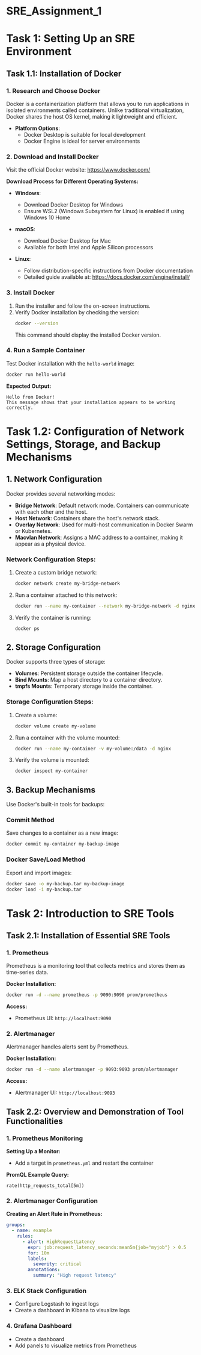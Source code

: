 # SRE_Assignment_1

# Task 1: Setting Up an SRE Environment

## Task 1.1: Installation of Docker

### 1. Research and Choose Docker

Docker is a containerization platform that allows you to run applications in isolated environments called containers. Unlike traditional virtualization, Docker shares the host OS kernel, making it lightweight and efficient.

- **Platform Options**: 
  - Docker Desktop is suitable for local development
  - Docker Engine is ideal for server environments

### 2. Download and Install Docker

Visit the official Docker website: https://www.docker.com/

**Download Process for Different Operating Systems:**
- **Windows**: 
  - Download Docker Desktop for Windows
  - Ensure WSL2 (Windows Subsystem for Linux) is enabled if using Windows 10 Home

- **macOS**: 
  - Download Docker Desktop for Mac 
  - Available for both Intel and Apple Silicon processors

- **Linux**: 
  - Follow distribution-specific instructions from Docker documentation
  - Detailed guide available at: https://docs.docker.com/engine/install/

### 3. Install Docker

1. Run the installer and follow the on-screen instructions.
2. Verify Docker installation by checking the version:
   ```bash
   docker --version
   ```
   This command should display the installed Docker version.

### 4. Run a Sample Container

Test Docker installation with the `hello-world` image:
```bash
docker run hello-world
```

**Expected Output:**
```
Hello from Docker!
This message shows that your installation appears to be working correctly.
```

# Task 1.2: Configuration of Network Settings, Storage, and Backup Mechanisms

## 1. Network Configuration

Docker provides several networking modes:
- **Bridge Network**: Default network mode. Containers can communicate with each other and the host.
- **Host Network**: Containers share the host's network stack.
- **Overlay Network**: Used for multi-host communication in Docker Swarm or Kubernetes.
- **Macvlan Network**: Assigns a MAC address to a container, making it appear as a physical device.

### Network Configuration Steps:

1. Create a custom bridge network:
   ```bash
   docker network create my-bridge-network
   ```

2. Run a container attached to this network:
   ```bash
   docker run --name my-container --network my-bridge-network -d nginx
   ```

3. Verify the container is running:
   ```bash
   docker ps
   ```

## 2. Storage Configuration

Docker supports three types of storage:
- **Volumes**: Persistent storage outside the container lifecycle.
- **Bind Mounts**: Map a host directory to a container directory.
- **tmpfs Mounts**: Temporary storage inside the container.

### Storage Configuration Steps:

1. Create a volume:
   ```bash
   docker volume create my-volume
   ```

2. Run a container with the volume mounted:
   ```bash
   docker run --name my-container -v my-volume:/data -d nginx
   ```

3. Verify the volume is mounted:
   ```bash
   docker inspect my-container
   ```

## 3. Backup Mechanisms

Use Docker's built-in tools for backups:

### Commit Method
Save changes to a container as a new image:
```bash
docker commit my-container my-backup-image
```

### Docker Save/Load Method
Export and import images:
```bash
docker save -o my-backup.tar my-backup-image
docker load -i my-backup.tar
```

# Task 2: Introduction to SRE Tools

## Task 2.1: Installation of Essential SRE Tools

### 1. Prometheus
Prometheus is a monitoring tool that collects metrics and stores them as time-series data.

**Docker Installation:**
```bash
docker run -d --name prometheus -p 9090:9090 prom/prometheus
```

**Access:**
- Prometheus UI: `http://localhost:9090`

### 2. Alertmanager
Alertmanager handles alerts sent by Prometheus.

**Docker Installation:**
```bash
docker run -d --name alertmanager -p 9093:9093 prom/alertmanager
```

**Access:**
- Alertmanager UI: `http://localhost:9093`


## Task 2.2: Overview and Demonstration of Tool Functionalities

### 1. Prometheus Monitoring

**Setting Up a Monitor:**
- Add a target in `prometheus.yml` and restart the container

**PromQL Example Query:**
```promql
rate(http_requests_total[5m])
```

### 2. Alertmanager Configuration

**Creating an Alert Rule in Prometheus:**
```yaml
groups:
  - name: example
    rules:
      - alert: HighRequestLatency
        expr: job:request_latency_seconds:mean5m{job="myjob"} > 0.5
        for: 10m
        labels:
          severity: critical
        annotations:
          summary: "High request latency"
```

### 3. ELK Stack Configuration
- Configure Logstash to ingest logs
- Create a dashboard in Kibana to visualize logs

### 4. Grafana Dashboard
- Create a dashboard
- Add panels to visualize metrics from Prometheus
